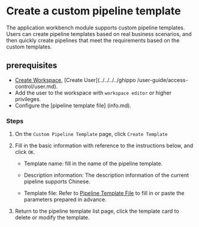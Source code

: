 # Create a custom pipeline template

The application workbench module supports custom pipeline templates. Users can create pipeline templates based on real business scenarios, and then quickly create pipelines that meet the requirements based on the custom templates.

## prerequisites

- [Create Workspace](../../../../ghippo/user-guide/workspace/workspace.md), [Create User](../../../../ghippo /user-guide/access-control/user.md).
- Add the user to the workspace with `workspace editor` or higher privileges.
- Configure the [pipeline template file] (info.md).

### Steps

1. On the `Custom Pipeline Template` page, click `Create Template`

    <!--![]()screenshots-->

2. Fill in the basic information with reference to the instructions below, and click `OK`.

    - Template name: fill in the name of the pipeline template.
    - Description information: The description information of the current pipeline supports Chinese.
    - Template file: Refer to [Pipeline Template File](info.md) to fill in or paste the parameters prepared in advance.

        <!--![]()screenshots-->

3. Return to the pipeline template list page, click the template card to delete or modify the template.

    <!--![]()screenshots-->